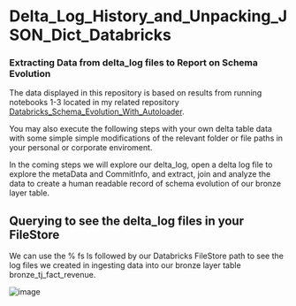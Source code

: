 # Delta_Log_History_and_Unpacking_JSON_Dict_Databricks

### Extracting Data from delta_log files to Report on Schema Evolution

The data displayed in this repository is based on results from running notebooks 1-3 located in my related repository [Databricks_Schema_Evolution_With_Autoloader](https://github.com/MattResner/Databricks_Schema_Evolution_With_Autoloader).

You may also execute the following steps with your own delta table data with some simple simple modifications of the relevant folder or file paths in your personal or corporate enviroment. 

In the coming steps we will explore our delta_log, open a delta log file to explore the metaData and CommitInfo, and extract, join and analyze the data to create a human readable record of schema evolution of our bronze layer table. 


## Querying to see the delta_log files in your FileStore

We can use the % fs ls followed by our Databricks FileStore path to see the log files we created in ingesting data into our bronze layer table bronze_tj_fact_revenue.

![image](https://github.com/user-attachments/assets/4bf4b792-b072-4721-b5df-e774122e1d27)
